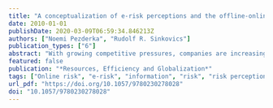 ```yaml
---
title: "A conceptualization of e-risk perceptions and the offline-online risk trade-off for small firm internationalization"
date: 2010-01-01
publishDate: 2020-03-09T06:59:34.846213Z
authors: ["Noemi Pezderka", "Rudolf R. Sinkovics"]
publication_types: ["6"]
abstract: "With growing competitive pressures, companies are increasingly deploying the Internet (Porter, 2001) as strategic option of performance enhancement. With the Internet representing a potentially fluid and boundary-less medium (Lim et al. 2004), this deployment takes place not only in domestic but also in international markets. The adoption of the Internet appears to be particularly important for smaller firms. They are naturally poorer in terms of resource-endowment than large MNEs (Welsh and White, 1981) and the Internet promises a fast-track and time-compressed option for international expansion (Sinkovics and Penz, 2005; Yamin and Sinkovics, 2006). However, as international business deals with a multitude of contingencies in its environment progressive expansion comes at a price and is increasingly risky (Shrader, Oviatt, and Phillips McDougall, 2000). Internet reliance and the deployment of information and communication technologies (ICT) may implicate ‘ambiguous’ effects (Jean, 2007). The virtual analogue to traditional physical exchange is not riskfree but exposes firms to an array of related risks (Scott, 2004; Viehland, 2001; Wat, Ngai, and Cheng, 2005). While some of these risks are only relevant in the online context, others have their origins in the traditional international business environment. Even though many risks belonging to the latter category are deemed less relevant for companies predominantly doing business in cyberspace, they need to be carefully examined as they might still affect these companies in a different and/or in a less visible way. Understanding international risk in both its traditional and virtual form is thus crucial. While the conscious and controlled handling of risks may represent an important source of sustainable competitive advantage in terms of the resource based view (Barney, 1991), the lack of a thorough risk assessment and of the weighing of the offline-online risk trade-off can not only deprive a business of future profits but might also lead to complete business failure. However, the development of an international e-risk framework is not only relevant from a small firm survival and prosperity perspective, it also contributes to conceptual and theoretical development of international business and international entrepreneurship thinking, as the concept of risk occupies a pivotal theoretical position in both domains. Thus, this chapter pursues two objectives. First, it aims at investigating how traditional international risks take effect in the online context based on Brouthers’s (1995) empirically tested risk dimensions taking a first step towards the construction of an international e-risk framework. Second, it endeavours to explain the risk trade-off between offline and online internationalization for small firms that give preference to a more virtualized market entrysolution rather than to traditional market entry. The structure of the chapter is as follows: The first section introduces the international e-risk framework. The second section discusses the role of risk perceptions in online market entry mode decisions by proposing a simple model based on the internalization constituent of Dunning’s eclectic (OLI) framework. The section concludes by considering limitations and implications for future research."
featured: false
publication: "*Resources, Efficiency and Globalization*"
tags: ["Online risk", "e-risk", "information", "risk", "risk perception", "communication", "technologies", "ICT", "paradox", "international entrepreneurship", "entry mode", "export performance", "international business"]
url_pdf: "https://doi.org/10.1057/9780230278028"
doi: "10.1057/9780230278028"
---
```


